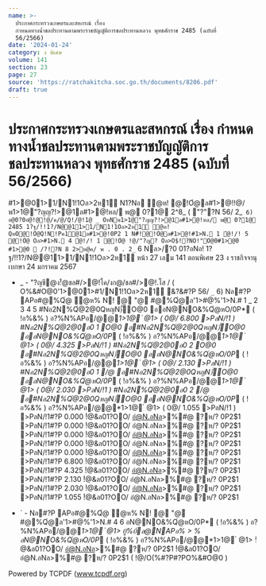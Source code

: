 ```yaml
---
name: >-
  ประกาศกระทรวงเกษตรและสหกรณ์ เรื่อง
  กำหนดทางน้ำชลประทานตามพระราชบัญญัติการชลประทานหลวง พุทธศักราช 2485 (ฉบับที่
  56/2566)
date: '2024-01-24'
category: ง พิเศษ
volume: 141
section: 23
page: 27
source: 'https://ratchakitcha.soc.go.th/documents/8206.pdf'
draft: true
---
```


# ประกาศกระทรวงเกษตรและสหกรณ์ เรื่อง กำหนดทางน้ำชลประทานตามพระราชบัญญัติการชลประทานหลวง พุทธศักราช 2485 (ฉบับที่ 56/2566)

#1>@01>1/N1!1Oล>2ห1์ N1?Nอ ํ@ห! @!Oํ@ล#1>@!!@/พ1>1@"?ญญ?!>@1ล#1>@!หล/ พ@ 0?1@ 2^8_ ( "?"?N 56/ 2_` 6) อ@0?0อํ@!@!@/ค/@/Q!/@!1@ _ OหNพ1>1@"?ญญ?!>@1ล#1>@!หล/ พ@ 0?1@ 2485 1?ฐ/!!1?/N@@11>1/N1!1Oล>2ห1์ ํ@ห! QหO@!Oํ@Q!N!Pค1@1ล#1>@!0P2 1 N#็!@!Oํ@ล#1>@!#1>N. 1 ํ@!/! 5 @!Oํ@ Oล>#1>N. 4 ํ@!/! 1 @!Oํ@ !@/"?ญ? Oล>O$!?NO!"O@0#1>@0 #1>@0  /?!?N 8 2>ห@ค/ พ . 0 . 2_` 6 Nล>/?0 01?อNอ! 1?ฐ/!!1?/N@@11>1/N1!1Oล>2ห1์ หน้า 27 เลม 141 ตอนพิเศษ 23 ง ราชกิจจานุเบกษา 24 มกราคม 2567

- _ - "?ญชี@ง!้ํ@ชล#/>@!โค/งก@/ชล#/>@!.โส / ( O%&#O@0'1>@01>#1/N1!1Oล>2ห1์ &?&#?P 56/ `_` 6) Nล#?P APอ#@%Qํ@ ํ@ห% N! @ "@ #@%Qํ@ล'1>#@%'1>N.# 1 _ 2 3 4 5 #Nอ2N%Qํ@2@0QหญN)ั่O@0 ออN@NO&%Qํ@หO/0P* ( !อ%&% ) อ?%N%APอ/@@*1>1@ ํ @1> ( 0@/ 6.800 >PลN/!1 ) #Nอ2N%Qํ@2@0อ0 1 O@0 อ#Nอ2N%Qํ@2@0QหญN)ั่O@0 ออN@NO&%Qํ@หO/0P* ( !อ%&% ) อ?%N%APอ/@@*1>1@ ํ @1> ( 0@/ 4.325 >PลN/!1 ) #Nอ2N%Qํ@2@0อ0 2 O@0 อ#Nอ2N%Qํ@2@0QหญN)ั่O@0 ออN@NO&%Qํ@หO/0P* ( !อ%&% ) อ?%N%APอ/@@*1>1@ ํ @1> ( 0@/ 2.130 >PลN/!1 ) #Nอ2N%Qํ@2@0อ0 1 /@ อ#Nอ2N%Qํ@2@0QหญN)ั่O@0 ออN@NO&%Qํ@หO/0P* ( !อ%&% ) อ?%N%APอ/@@*1>1@ ํ @1> ( 0@/ 2.030 >PลN/!1 ) #Nอ2N%Qํ@2@0อ0 2 /@ อ#Nอ2N%Qํ@2@0QหญN)ั่O@0 ออN@NO&%Qํ@หO/0P* ( !อ%&% ) อ?%N%APอ/@@*1>1@ ํ @1> ( 0@/ 1.055 >PลN/!1 ) >PลN/!1#?P 0.000 !ํ@&ล01?OO/ อํ@N.อNล>%#@ ?ห/? 0P2$1 >PลN/!1#?P 0.000 !ํ@&ล01?OO/ อํ@N.อNล>%#@ ?ห/? 0P2$1 >PลN/!1#?P 0.000 !ํ@&ล01?OO/ อํ@N.อNล>%#@ ?ห/? 0P2$1 >PลN/!1#?P 0.000 !ํ@&ล01?OO/ อํ@N.อNล>%#@ ?ห/? 0P2$1 >PลN/!1#?P 0.000 !ํ@&ล01?OO/ อํ@N.อNล>%#@ ?ห/? 0P2$1 >PลN/!1#?P 6.800 !ํ@&ล01?OO/ อํ@N.อNล>%#@ ?ห/? 0P2$1 >PลN/!1#?P 4.325 !ํ@&ล01?OO/ อํ@N.อNล>%#@ ?ห/? 0P2$1 >PลN/!1#?P 2.130 !ํ@&ล01?OO/ อํ@N.อNล>%#@ ?ห/? 0P2$1 >PลN/!1#?P 2.030 !ํ@&ล01?OO/ อํ@N.อNล>%#@ ?ห/? 0P2$1 >PลN/!1#?P 1.055 !ํ@&ล01?OO/ อํ@N.อNล>%#@ ?ห/? 0P2$1

- ` - Nล#?P APอ#@%Qํ@ ํ@ห% N! @ "@ #@%Qํ@ล'1>#@%'1>N.# 4 6 อN@NO&%Qํ@หO/0P* ( !อ%&% ) อ?%N%APอ/@@*1>1@ ํ @1> 0ู%0์ล@NAPอ% > % อN@NO&%Qํ@หO/0P* ( !อ%&% ) อ?%N%APอ/@@*1>1@ ํ @1> !ํ@&ล01?OO/ อํ@N.อNล>%#@ ?ห/? 0P2$1 !ํ@&ล01?OO/ อํ@N.อNล>%#@ ?ห/? 0P2$1 ( !@/O(%#?P#?PO%&#O@0 )

Powered by TCPDF (www.tcpdf.org)
